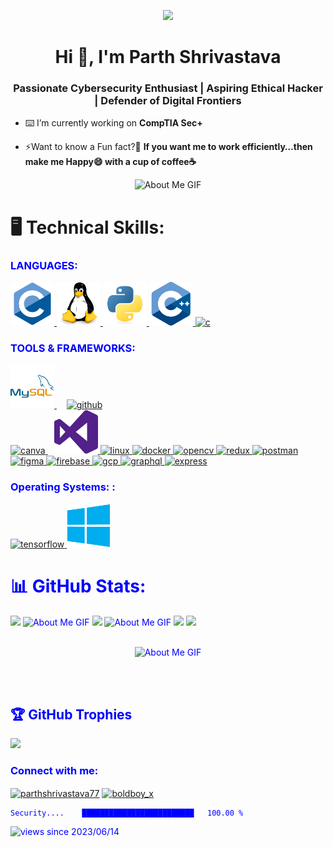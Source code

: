 <!--
**MdNadeemSarwar/MdNadeemSarwar** is a ✨ _special_ ✨ repository because its `README.md` (this file) appears on your GitHub profile.

Here are some ideas to get you started:

- 🔭 I’m currently working on ...
- 🌱 I’m currently learning ...
- 👯 I’m looking to collaborate on ...
- 🤔 I’m looking for help with ...
- 💬 Ask me about ...
- 📫 How to reach me: ...
- 😄 Pronouns: ...
- ⚡ Fun fact: ...
-->
<p align="center">
<!--   <a href="https://github.com/DenverCoder1/readme-typing-svg"> -->
    <img src="https://readme-typing-svg.herokuapp.com?color=E22FE4&width=380&height=28&lines=The+Quieter+You+Become+....;The+More+You+Are+Able+To+Hear+....&center=true"></a></p>
    
<h1 align="center">Hi 👾, I'm Parth Shrivastava</h1>
<h3 align="center">Passionate Cybersecurity Enthusiast | Aspiring Ethical Hacker | Defender of Digital Frontiers</h3>

- ⌨️ I’m currently working on **CompTIA Sec+**

- ⚡Want to know a Fun fact?🤖 **If you want me to work efficiently…then make me Happy😄 with a cup of coffee☕️**
<p align="center">
    <img src="https://github.com/parthsh77/icons/blob/main/Kiopdev%20Discord%20GIF%20-%20Kiopdev%20Discord%20Hack%20-%20Discover%20%26%20Share%20GIFs.gif" 
         alt="About Me GIF" width="500px">
</p>

    
# 🖥️ Technical Skills: 
<h3><font color="BLUE">LANGUAGES:</h3>
<p align="left">
  <a href="https://www.cprogramming.com/" target="_blank" rel="noreferrer"> 
    <img src="https://raw.githubusercontent.com/devicons/devicon/master/icons/c/c-original.svg" alt="c" width="70" height="70"/> 
  </a>

  <a href="https://www.linux.org/" target="_blank" rel="noreferrer"> 
  <img src="https://raw.githubusercontent.com/devicons/devicon/master/icons/linux/linux-original.svg" alt="linux" width="70" height="70"/>
  </a>
  <a href="https://www.python.org" target="_blank" rel="noreferrer"> 
    <img src="https://raw.githubusercontent.com/devicons/devicon/master/icons/python/python-original.svg" alt="python" width="70" height="70"/>
  </a>
  <a href="https://www.w3schools.com/cpp/" target="_blank" rel="noreferrer">
    <img src="https://raw.githubusercontent.com/devicons/devicon/master/icons/cplusplus/cplusplus-original.svg" alt="cplusplus" width="70" height="70"/>
  </a>
  <a href="https://www.cprogramming.com/](https://www.codecademy.com/resources/blog/what-is-bash-used-for/" target="_blank" rel="noreferrer"> 
    <img src="https://github.com/parthsh77/icons/blob/main/bash.png" alt="c" width="70" height="70"/> 
  </a>
  </p>
  <h3>TOOLS & FRAMEWORKS:</h3>
  <p align="left">
  <a href="https://www.mysql.com/" target="_blank" rel="noreferrer" >
    <img src="https://raw.githubusercontent.com/devicons/devicon/master/icons/mysql/mysql-original-wordmark.svg" alt="mysql" width="70" height="70"/>
  </a>
&nbsp;&nbsp;&nbsp;
  <a href="https://www.github.com" target="_blank" rel="noreferrer" style="margin-right: 500px;">
    <img src="https://www.vectorlogo.zone/logos/github/github-icon.svg" alt="github" width="70" height="70"/>
  </a>
  <a href="https://www.canva.com/" target="_blank" rel="noreferrer" style="margin-right: 10px;">
    <img src="https://www.vectorlogo.zone/logos/canva/canva-icon.svg" alt="canva" width="70" height="70"/>
  </a>
  <a href="https://code.visualstudio.com/" target="_blank" rel="noreferrer">
    <img src="https://raw.githubusercontent.com/devicons/devicon/master/icons/visualstudio/visualstudio-plain.svg" alt="vscode" width="70" height="70"/>
  </a>
  <a href="https://www.linux.org/" target="_blank" rel="noreferrer">
    <img src="https://github.com/parthsh77/icons/blob/main/icons8-burp-suite.svg" alt="linux" width="70" height="70"/>
  </a>
  <a href="https://www.bettercap.org/" target="_blank" rel="noreferrer">
    <img src="https://github.com/parthsh77/icons/blob/main/bettercap.png" alt="docker" width="70" height="70"/>
  </a>
  <a href="https://hashcat.net/hashcat/" target="_blank" rel="noreferrer">
    <img src="https://github.com/parthsh77/icons/blob/main/HASH.jpg" alt="opencv" width="70" height="70"/>
  </a>
  <a href="https://www.kali.org/tools/hydra/" target="_blank" rel="noreferrer">
    <img src="https://github.com/parthsh77/icons/blob/main/hydra.png" alt="redux" width="70" height="70"/>
  </a>
  <a href="https://www.kali.org/tools/netcat/" target="_blank" rel="noreferrer">
    <img src="https://github.com/parthsh77/icons/blob/main/netcat.png" alt="postman" width="70" height="70"/>
  </a>
  <a href="https://nmap.org/" target="_blank" rel="noreferrer">
    <img src="https://github.com/parthsh77/icons/blob/main/nmap.jpg" alt="figma" width="70" height="70"/>
  </a>
  <a href="https://www.wireshark.org/" target="_blank" rel="noreferrer">
    <img src="https://github.com/parthsh77/icons/blob/main/png-clipart-macos-app-icons-wireshark.png" alt="firebase" width="70" height="70"/>
  </a>
  <a href="https://sqlmap.org/" target="_blank" rel="noreferrer">
    <img src="https://github.com/parthsh77/icons/blob/main/sqlmap.png" alt="gcp" width="70" height="70"/>
  </a>
  <a href="https://www.openwall.com/john/" target="_blank" rel="noreferrer">
    <img src="https://github.com/parthsh77/icons/blob/main/com.openwall.John.png" alt="graphql" width="70" height="70"/>
  </a>
    <a href="https://www.metasploit.com/" target="_blank" rel="noreferrer">
    <img src="https://github.com/parthsh77/icons/blob/main/img.icons8.png" alt="express" width="70" height="70"/>
  </a>
</p>
<h3>Operating Systems: :</h3>
  <p align="left">
      <a href="https://www.kali.org" target="_blank" rel="noreferrer">
    <img src="https://github.com/parthsh77/icons/blob/main/icons8-kali-linux(1).svg" alt="tensorflow" width="70" height="70"/>
  </a>
      <a href="https://www.microsoft.com/en-us/windows" target="_blank" rel="noreferrer">
    <img src="https://raw.githubusercontent.com/devicons/devicon/master/icons/windows8/windows8-original.svg" alt="windows" width="70" height="70"/>
  </a>
  </p>

# 📊 GitHub Stats:


![](https://github-readme-stats.vercel.app/api/top-langs/?username=parthsh77&theme=radical&border=false&include_all_commits=true&count_private=true&layout=compact) 
<img src="https://raw.githubusercontent.com/7oSkaaa/7oSkaaa/refs/heads/main/Images/Software_Tools.gif" alt="About Me GIF" width="200px">
![](https://github-readme-stats.vercel.app/api?username=parthsh77&theme=radical&_border=false&include_all_commits=true&count_private=true)
<img src="https://github.com/7oSkaaa/7oSkaaa/blob/main/Images/about_me.gif?raw=true" alt="About Me GIF" width="200px"> ![](https://github-readme-streak-stats.herokuapp.com/?user=parthsh77&theme=radical&hide_border=false)
<img src="https://user-images.githubusercontent.com/74038190/225813708-98b745f2-7d22-48cf-9150-083f1b00d6c9.gif" width="300">
<br><br>

 <p align="center">
    <img src="https://github.com/parthsh77/icons/blob/main/hello.gif" 
         alt="About Me GIF" width="500px">
</p>
 <br/>
<br/>

## 🏆 GitHub Trophies
![](https://github-profile-trophy.vercel.app/?username=parthsh77&theme=radical&no-frame=false&no-bg=true&margin-w=4)
<h3 align="left">Connect with me:</h3>
<p align="left">
<a href="https://linkedin.com/in/parthshrivastava77" target="blank"><img align="center" src="https://raw.githubusercontent.com/rahuldkjain/github-profile-readme-generator/master/src/images/icons/Social/linked-in-alt.svg" alt="parthshrivastava77" height="30" width="40" /></a>
<a href="https://instagram.com/boldboy_x" target="blank"><img align="center" src="https://raw.githubusercontent.com/rahuldkjain/github-profile-readme-generator/master/src/images/icons/Social/instagram.svg" alt="boldboy_x" height="30" width="40" /></a>

<!--START_SECTION:waka-->

```text
Security....    █████████████████████████   100.00 %
```
<!--END_SECTION:waka-->
![views since 2023/06/14](https://visitor-badge-deno.deno.dev/mdnadeemsarwar.mdnadeemsarwar.svg)
